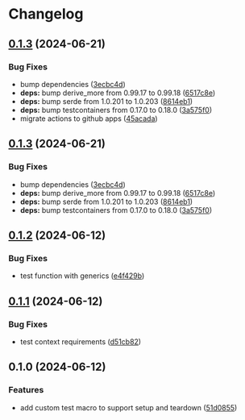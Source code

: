 # Changelog

## [0.1.3](https://github.com/majksa-dev/rust-testing-utils/compare/v0.1.2...v0.1.3) (2024-06-21)


### Bug Fixes

* bump dependencies ([3ecbc4d](https://github.com/majksa-dev/rust-testing-utils/commit/3ecbc4dd610c64c7f8256323d97a9cd3cb26942b))
* **deps:** bump derive_more from 0.99.17 to 0.99.18 ([6517c8e](https://github.com/majksa-dev/rust-testing-utils/commit/6517c8e8eb05bc311f26f1eb83a9bed2a2647c70))
* **deps:** bump serde from 1.0.201 to 1.0.203 ([8614eb1](https://github.com/majksa-dev/rust-testing-utils/commit/8614eb13773cea607ca5dd07b375079d1c2a73ce))
* **deps:** bump testcontainers from 0.17.0 to 0.18.0 ([3a575f0](https://github.com/majksa-dev/rust-testing-utils/commit/3a575f077a4706110238fdf31270a3a7e6f8273e))
* migrate actions to github apps ([45acada](https://github.com/majksa-dev/rust-testing-utils/commit/45acada536e46e24b6a89fd1251032f55dfa4e5d))

## [0.1.3](https://github.com/majksa-dev/rust-testing-utils/compare/v0.1.2...v0.1.3) (2024-06-21)


### Bug Fixes

* bump dependencies ([3ecbc4d](https://github.com/majksa-dev/rust-testing-utils/commit/3ecbc4dd610c64c7f8256323d97a9cd3cb26942b))
* **deps:** bump derive_more from 0.99.17 to 0.99.18 ([6517c8e](https://github.com/majksa-dev/rust-testing-utils/commit/6517c8e8eb05bc311f26f1eb83a9bed2a2647c70))
* **deps:** bump serde from 1.0.201 to 1.0.203 ([8614eb1](https://github.com/majksa-dev/rust-testing-utils/commit/8614eb13773cea607ca5dd07b375079d1c2a73ce))
* **deps:** bump testcontainers from 0.17.0 to 0.18.0 ([3a575f0](https://github.com/majksa-dev/rust-testing-utils/commit/3a575f077a4706110238fdf31270a3a7e6f8273e))

## [0.1.2](https://github.com/majksa-dev/rust-testing-utils/compare/v0.1.1...v0.1.2) (2024-06-12)


### Bug Fixes

* test function with generics ([e4f429b](https://github.com/majksa-dev/rust-testing-utils/commit/e4f429bb85508a08018dcf03021afe2e88fbeb0c))

## [0.1.1](https://github.com/majksa-dev/rust-testing-utils/compare/v0.1.0...v0.1.1) (2024-06-12)


### Bug Fixes

* test context requirements ([d51cb82](https://github.com/majksa-dev/rust-testing-utils/commit/d51cb820dfcbdde9506c3658176a87fdb27bde53))

## 0.1.0 (2024-06-12)


### Features

* add custom test macro to support setup and teardown ([51d0855](https://github.com/majksa-dev/rust-testing-utils/commit/51d0855d8ad5f82b2de4900f3a0d926f69345766))
